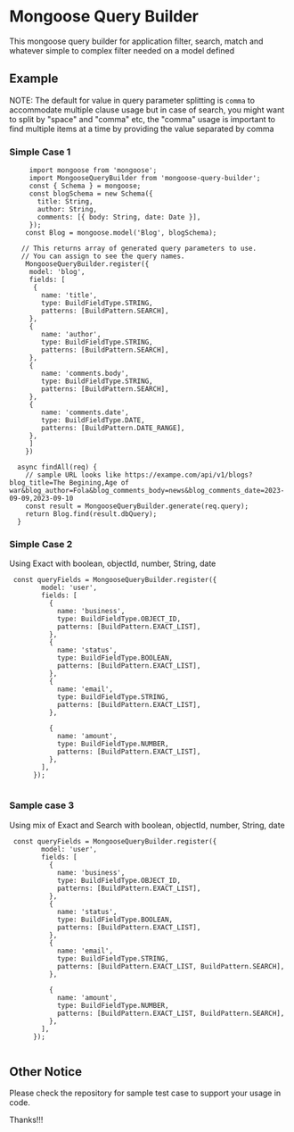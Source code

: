 # Mongoose Query Builder

This mongoose query builder for application filter, search, match and whatever simple to complex filter needed on a model defined

## Example

NOTE: The default for value in query parameter splitting is `comma` to accommodate multiple clause usage but in case of search, you might want to split by "space" and "comma" etc, the "comma" usage is important to find multiple items at a time by providing the value separated by comma

### Simple Case 1

```$
     import mongoose from 'mongoose';
     import MongooseQueryBuilder from 'mongoose-query-builder';
     const { Schema } = mongoose;
     const blogSchema = new Schema({
       title: String,
       author: String,
       comments: [{ body: String, date: Date }],
     });
    const Blog = mongoose.model('Blog', blogSchema);

   // This returns array of generated query parameters to use. 
   // You can assign to see the query names.
    MongooseQueryBuilder.register({
     model: 'blog',
     fields: [
      {
        name: 'title',
        type: BuildFieldType.STRING,
        patterns: [BuildPattern.SEARCH],
     },
     {
        name: 'author',
        type: BuildFieldType.STRING,
        patterns: [BuildPattern.SEARCH],
     },
     {
        name: 'comments.body',
        type: BuildFieldType.STRING,
        patterns: [BuildPattern.SEARCH],
     },   
     {
        name: 'comments.date',
        type: BuildFieldType.DATE,
        patterns: [BuildPattern.DATE_RANGE],
     },     
     ]
    })

  async findAll(req) {
    // sample URL looks like https://exampe.com/api/v1/blogs?blog_title=The Begining,Age of war&blog_author=Fola&blog_comments_body=news&blog_comments_date=2023-09-09,2023-09-10
    const result = MongooseQueryBuilder.generate(req.query);
    return Blog.find(result.dbQuery);
  }

```

### Simple Case 2

Using Exact with boolean, objectId, number, String, date

```$xslt
 const queryFields = MongooseQueryBuilder.register({
        model: 'user',
        fields: [
          {
            name: 'business',
            type: BuildFieldType.OBJECT_ID,
            patterns: [BuildPattern.EXACT_LIST],
          },
          {
            name: 'status',
            type: BuildFieldType.BOOLEAN,
            patterns: [BuildPattern.EXACT_LIST],
          },
          {
            name: 'email',
            type: BuildFieldType.STRING,
            patterns: [BuildPattern.EXACT_LIST],
          },
          
          {
            name: 'amount',
            type: BuildFieldType.NUMBER,
            patterns: [BuildPattern.EXACT_LIST],
          },
        ],
      });
      
```

### Sample case 3

Using mix of Exact and Search with boolean, objectId, number, String, date

```$xslt
 const queryFields = MongooseQueryBuilder.register({
        model: 'user',
        fields: [
          {
            name: 'business',
            type: BuildFieldType.OBJECT_ID,
            patterns: [BuildPattern.EXACT_LIST],
          },
          {
            name: 'status',
            type: BuildFieldType.BOOLEAN,
            patterns: [BuildPattern.EXACT_LIST],
          },
          {
            name: 'email',
            type: BuildFieldType.STRING,
            patterns: [BuildPattern.EXACT_LIST, BuildPattern.SEARCH],
          },
          
          {
            name: 'amount',
            type: BuildFieldType.NUMBER,
            patterns: [BuildPattern.EXACT_LIST, BuildPattern.SEARCH],
          },
        ],
      });
      
```

## Other Notice

Please check the repository for sample test case to support your usage in code.

Thanks!!!
